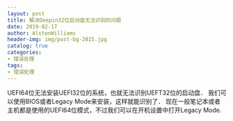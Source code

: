 ```yaml
---
layout: post
title: 解决Deepin32位启动盘无法识别的问题
date: 2019-02-17
author: AlstonWilliams
header-img: img/post-bg-2015.jpg
catalog: true
categories:
- 错误处理
tags:
- 错误处理
---
```

UEFI64位无法安装UEFI32位的系统，也就无法识别UEFT32位的启动盘．
我们可以使用BIOS或者Legacy Mode来安装，这样就能识别了．
现在一般笔记本或者主机都是使用的UEFI64位模式，不过我们可以在开机设置中打开Legacy Mode.
